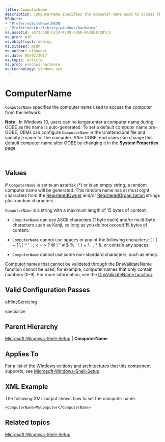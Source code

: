 ```yaml
---
title: ComputerName
description: ComputerName specifies the computer name used to access the computer from the network.
MSHAttr:
- 'PreferredSiteName:MSDN'
- 'PreferredLib:/library/windows/hardware'
ms.assetid: e573ccd8-b234-42d9-bdb9-66d651238fc5
ms.prod: W10
ms.mktglfcycl: deploy
ms.sitesec: msdn
ms.author: alhopper
ms.date: 05/02/2017
ms.topic: article
ms.prod: windows-hardware
ms.technology: windows-oem
---
```


# ComputerName


`ComputerName` specifies the computer name used to access the computer from the network.

**Note**  
In Windows 10, users can no longer enter a computer name during OOBE as the name is auto-generated. To set a default computer name pre-OOBE, OEMs can configure `ComputerName` in the Unattend.xml file and specify a name for the computer. After OOBE, end users can change this default computer name after OOBE by changing it in the **System Properties** page.

 

## Values


If `ComputerName` is set to an asterisk (\*) or is an empty string, a random computer name will be generated. This random name has at most eight characters from the [RegisteredOwner](microsoft-windows-shell-setup-registeredowner.md) and/or [RegisteredOrganization](microsoft-windows-shell-setup-registeredorganization.md) strings plus random characters.

`ComputerName` is a string with a maximum length of 15 bytes of content:

-   `ComputerName` can use ASCII characters (1 byte each) and/or multi-byte characters such as Kanji, so long as you do not exceed 15 bytes of content.

-   `ComputerName` cannot use spaces or any of the following characters: { | } ~ \[ \\ \] ^ ' : ; &lt; = &gt; ? @ ! " \# $ % \` ( ) + / . , \* &, or contain any spaces.

-   `ComputerName` cannot use some non-standard characters, such as emoji.

Computer names that cannot be validated through the DnsValidateName function cannot be used, for example, computer names that only contain numbers (0-9). For more information, see the [DnsValidateName function](http://go.microsoft.com/fwlink/?LinkId=257040).

## Valid Configuration Passes


offlineServicing

specialize

## Parent Hierarchy


[Microsoft-Windows-Shell-Setup](microsoft-windows-shell-setup.md) | **ComputerName**

## Applies To


For a list of the Windows editions and architectures that this component supports, see [Microsoft-Windows-Shell-Setup](microsoft-windows-shell-setup.md).

## XML Example


The following XML output shows how to set the computer name.

``` syntax
<ComputerName>MyComputer</ComputerName>
```

## Related topics


[Microsoft-Windows-Shell-Setup](microsoft-windows-shell-setup.md)

 

 







